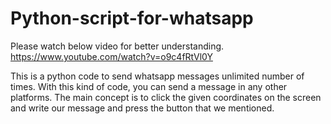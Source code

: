 # Python-script-for-whatsapp

Please watch below video for better understanding.
https://www.youtube.com/watch?v=o9c4fRtVl0Y


This is a python code to send whatsapp messages unlimited number of times.
With this kind of code, you can send a message in any other platforms.
The main concept is to click the given coordinates on the screen and write our message and press the button that we mentioned.
